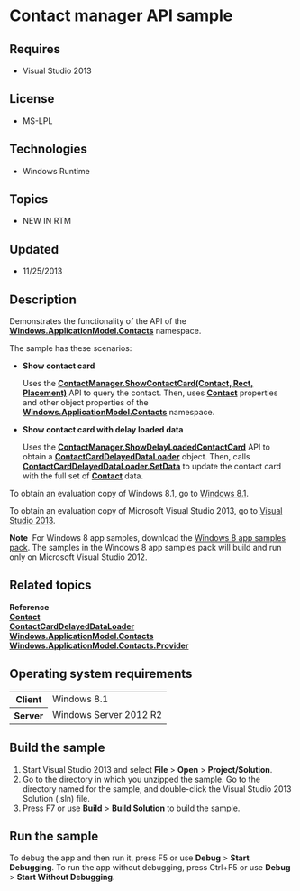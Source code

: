 # Contact manager API sample
## Requires
- Visual Studio 2013
## License
- MS-LPL
## Technologies
- Windows Runtime
## Topics
- NEW IN RTM
## Updated
- 11/25/2013
## Description

<div id="mainSection">
<p>Demonstrates the functionality of the API of the <a href="http://msdn.microsoft.com/library/windows/apps/br225002">
<b>Windows.ApplicationModel.Contacts</b></a> namespace. </p>
<p>The sample has these scenarios:</p>
<ul>
<li><b>Show contact card</b>
<p>Uses the <a href="http://msdn.microsoft.com/library/windows/apps/dn263588"><b>ContactManager.ShowContactCard(Contact, Rect, Placement)</b></a> API to query the contact. Then, uses
<a href="http://msdn.microsoft.com/library/windows/apps/br224849"><b>Contact</b></a> properties and other object properties of the
<a href="http://msdn.microsoft.com/library/windows/apps/br225002"><b>Windows.ApplicationModel.Contacts</b></a> namespace.</p>
</li><li><b>Show contact card with delay loaded data</b>
<p>Uses the <a href="http://msdn.microsoft.com/library/windows/apps/dn263597"><b>ContactManager.ShowDelayLoadedContactCard</b></a> API to obtain a
<a href="http://msdn.microsoft.com/library/windows/apps/dn297400"><b>ContactCardDelayedDataLoader</b></a> object. Then, calls
<a href="http://msdn.microsoft.com/library/windows/apps/dn297413"><b>ContactCardDelayedDataLoader.SetData</b></a> to update the contact card with the full set of
<a href="http://msdn.microsoft.com/library/windows/apps/br224849"><b>Contact</b></a> data.</p>
</li></ul>
<p>To obtain an evaluation copy of Windows&nbsp;8.1, go to <a href="http://go.microsoft.com/fwlink/p/?linkid=301696">
Windows&nbsp;8.1</a>. </p>
<p>To obtain an evaluation copy of Microsoft Visual Studio&nbsp;2013, go to <a href="http://go.microsoft.com/fwlink/p/?linkid=301697">
Visual Studio&nbsp;2013</a>. </p>
<p></p>
<p class="note"><b>Note</b>&nbsp;&nbsp;For Windows&nbsp;8 app samples, download the <a href="http://go.microsoft.com/fwlink/p/?LinkId=301698">
Windows&nbsp;8 app samples pack</a>. The samples in the Windows&nbsp;8 app samples pack will build and run only on Microsoft Visual Studio&nbsp;2012.</p>
<p></p>
<h2><a id="related_topics"></a>Related topics</h2>
<dl><dt><b>Reference</b> </dt><dt><a href="http://msdn.microsoft.com/library/windows/apps/br224849"><b>Contact</b></a>
</dt><dt><a href="http://msdn.microsoft.com/library/windows/apps/dn297400"><b>ContactCardDelayedDataLoader</b></a>
</dt><dt><a href="http://msdn.microsoft.com/library/windows/apps/br225002"><b>Windows.ApplicationModel.Contacts</b></a>
</dt><dt><a href="http://msdn.microsoft.com/library/windows/apps/br225014"><b>Windows.ApplicationModel.Contacts.Provider</b></a>
</dt></dl>
<h2>Operating system requirements</h2>
<table>
<tbody>
<tr>
<th>Client</th>
<td><dt>Windows&nbsp;8.1 </dt></td>
</tr>
<tr>
<th>Server</th>
<td><dt>Windows Server&nbsp;2012&nbsp;R2 </dt></td>
</tr>
</tbody>
</table>
<h2>Build the sample</h2>
<p></p>
<ol>
<li>Start Visual Studio&nbsp;2013 and select <b>File</b> &gt; <b>Open</b> &gt; <b>Project/Solution</b>.
</li><li>Go to the directory in which you unzipped the sample. Go to the directory named for the sample, and double-click the Visual Studio&nbsp;2013 Solution (.sln) file.
</li><li>Press F7 or use <b>Build</b> &gt; <b>Build Solution</b> to build the sample. </li></ol>
<p></p>
<h2>Run the sample</h2>
<p>To debug the app and then run it, press F5 or use <b>Debug</b> &gt; <b>Start Debugging</b>. To run the app without debugging, press Ctrl&#43;F5 or use
<b>Debug</b> &gt; <b>Start Without Debugging</b>. </p>
</div>
